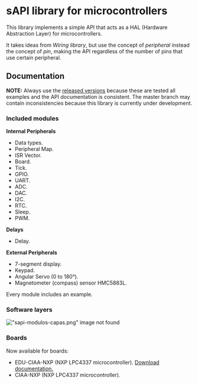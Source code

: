 # sAPI library for microcontrollers

This library implements a simple API that acts as a HAL (Hardware Abstraction
Layer) for microcontrollers.

It takes ideas from *Wiring library*, but use the concept of *peripheral* instead
the concept of *pin*, making the API regardless of the number of pins that use
certain peripheral.

## Documentation

**NOTE:** Always use the [released versions](../../releases) because these are tested all examples and the API documentation is consistent. The master branch may contain inconsistencies because this library is currently under development.

### Included modules

**Internal Peripherals**

- Data types.
- Peripheral Map.
- ISR Vector.
- Board.
- Tick.
- GPIO.
- UART.
- ADC.
- DAC.
- I2C.
- RTC.
- Sleep.
- PWM.

**Delays**

- Delay.

**External Peripherals**

- 7-segment display.
- Keypad.
- Angular Servo (0 to 180°).
- Magnetometer (compass) sensor HMC5883L.

Every module includes an example.

### Software layers

![ "sapi-modulos-capas.png" image not found](docs/assets/img/sapi-modulos-capas.png "Modules an layers of sAPI library")

### Boards

Now available for boards:

- EDU-CIAA-NXP (NXP LPC4337 microcontroller). [Download documentation.](docs/assets/pdf/EDU-CIAA-NXP_sAPI_bm_A4_v1r0_ES.pdf)
- CIAA-NXP (NXP LPC4337 microcontroller).
